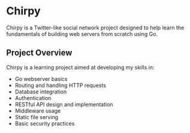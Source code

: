 # Chirpy

Chirpy is a Twitter-like social network project designed to help learn the fundamentals of building web servers from scratch using Go.

## Project Overview

Chirpy is a learning project aimed at developing my skills in:

- Go webserver basics
- Routing and handling HTTP requests
- Database integration
- Authentication
- RESTful API design and implementation
- Middleware usage
- Static file serving
- Basic security practices